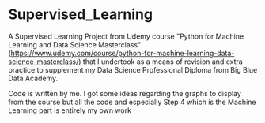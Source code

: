 # Supervised_Learning
A Supervised Learning Project from Udemy course "Python for Machine Learning and Data Science Masterclass" (https://www.udemy.com/course/python-for-machine-learning-data-science-masterclass/) that I undertook as a means of revision and extra practice to supplement my Data Science Professional Diploma from Big Blue Data Academy.

Code is written by me. I got some ideas regarding the graphs to display from the course but all the code and especially Step 4 which is the Machine Learning part is entirely my own work 

